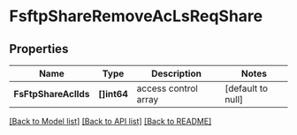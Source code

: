 # FsftpShareRemoveAcLsReqShare

## Properties
Name | Type | Description | Notes
------------ | ------------- | ------------- | -------------
**FsFtpShareAclIds** | **[]int64** | access control array | [default to null]

[[Back to Model list]](../README.md#documentation-for-models) [[Back to API list]](../README.md#documentation-for-api-endpoints) [[Back to README]](../README.md)



